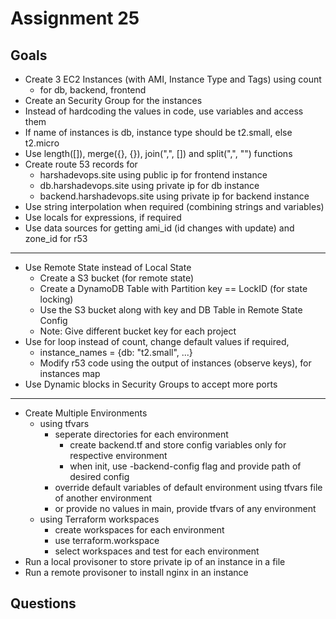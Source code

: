 # Assignment 25

## Goals

- Create 3 EC2 Instances (with AMI, Instance Type and Tags) using count
  - for db, backend, frontend
- Create an Security Group for the instances
- Instead of hardcoding the values in code, use variables and access them
- If name of instances is db, instance type should be t2.small, else t2.micro
- Use length([]), merge({}, {}), join(",", []) and split(",", "") functions
- Create route 53 records for
  - harshadevops.site using public ip for frontend instance
  - db.harshadevops.site using private ip for db instance
  - backend.harshadevops.site using private ip for backend instance
- Use string interpolation when required (combining strings and variables)
- Use locals for expressions, if required
- Use data sources for getting ami_id (id changes with update) and zone_id for r53

---

- Use Remote State instead of Local State
  - Create a S3 bucket (for remote state)
  - Create a DynamoDB Table with Partition key == LockID (for state locking)
  - Use the S3 bucket along with key and DB Table in Remote State Config
  - Note: Give different bucket key for each project
- Use for loop instead of count, change default values if required,
  - instance_names = {db: "t2.small", ...}
  - Modify r53 code using the output of instances (observe keys), for instances map
- Use Dynamic blocks in Security Groups to accept more ports

---

- Create Multiple Environments
  - using tfvars
    - seperate directories for each environment
      - create backend.tf and store config variables only for respective environment
      - when init, use -backend-config flag and provide path of desired config
    - override default variables of default environment using tfvars file of another environment
    - or provide no values in main, provide tfvars of any environment
  - using Terraform workspaces
    - create workspaces for each environment
    - use terraform.workspace
    - select workspaces and test for each environment
- Run a local provisoner to store private ip of an instance in a file
- Run a remote provisoner to install nginx in an instance

## Questions
